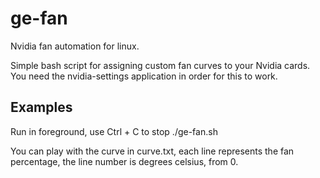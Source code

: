 # ge-fan
Nvidia fan automation for linux.

Simple bash script for assigning custom fan curves to your Nvidia cards. You need the nvidia-settings application in order for this to work.

## Examples
Run in foreground, use Ctrl + C to stop
    ./ge-fan.sh
   
You can play with the curve in curve.txt, each line represents the fan percentage, the line number is degrees celsius, from 0.
